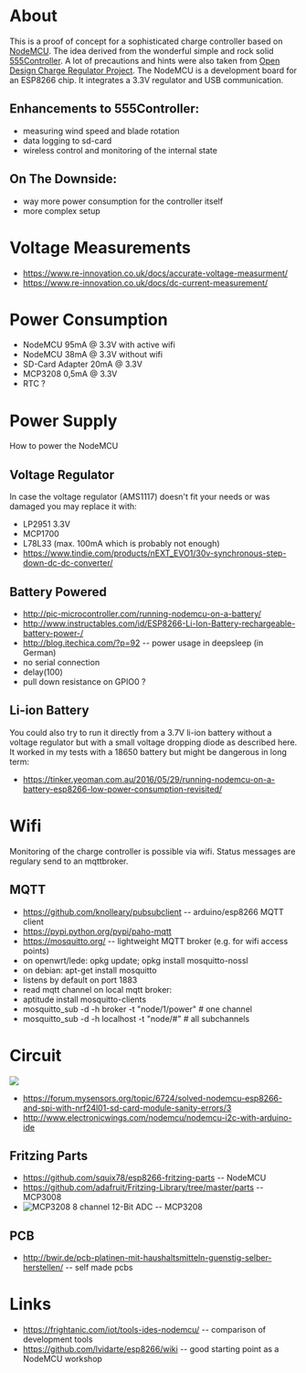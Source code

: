 # About
This is a proof of concept for a sophisticated charge controller based on
[NodeMCU](https://github.com/nodemcu). The idea derived from the wonderful
simple and rock solid [555Controller](http://mdpub.com/555Controller/).
A lot of precautions and hints were also taken from 
[Open Design Charge Regulator Project](https://www.re-innovation.co.uk/blog/2011/open-design-charge-regulator-project/).
The NodeMCU is a development board for an ESP8266 chip. It integrates a 3.3V regulator and USB communication.

## Enhancements to 555Controller:
 * measuring wind speed and blade rotation
 * data logging to sd-card
 * wireless control and monitoring of the internal state

## On The Downside:
 * way more power consumption for the controller itself
 * more complex setup


# Voltage Measurements
* https://www.re-innovation.co.uk/docs/accurate-voltage-measurment/
* https://www.re-innovation.co.uk/docs/dc-current-measurement/

# Power Consumption
* NodeMCU 95mA @ 3.3V with active wifi
* NodeMCU 38mA @ 3.3V without wifi
* SD-Card Adapter 20mA @ 3.3V
* MCP3208 0,5mA @ 3.3V
* RTC ?

# Power Supply
How to power the NodeMCU
## Voltage Regulator
In case the voltage regulator (AMS1117) doesn't fit your needs or was damaged
you may replace it with:
* LP2951 3.3V
* MCP1700
* L78L33 (max. 100mA which is probably not enough)
* https://www.tindie.com/products/nEXT_EVO1/30v-synchronous-step-down-dc-dc-converter/

## Battery Powered
* http://pic-microcontroller.com/running-nodemcu-on-a-battery/
* http://www.instructables.com/id/ESP8266-Li-Ion-Battery-rechargeable-battery-power-/
* http://blog.itechica.com/?p=92 -- power usage in deepsleep (in German)
 * no serial connection
 * delay(100)
 * pull down resistance on GPIO0 ?

## Li-ion Battery
You could also try to run it directly from a 3.7V li-ion battery without a voltage
regulator but with a small voltage dropping diode as described here. It worked
in my tests with a 18650 battery but might be dangerous in long term:
* https://tinker.yeoman.com.au/2016/05/29/running-nodemcu-on-a-battery-esp8266-low-power-consumption-revisited/

# Wifi
Monitoring of the charge controller is possible via wifi. Status
messages are regulary send to an mqttbroker.

## MQTT
* https://github.com/knolleary/pubsubclient -- arduino/esp8266 MQTT client
* https://pypi.python.org/pypi/paho-mqtt
* https://mosquitto.org/ -- lightweight MQTT broker (e.g. for wifi access points)
 * on openwrt/lede: opkg update; opkg install mosquitto-nossl
 * on debian: apt-get install mosquitto
 * listens by default on port 1883
* read mqtt channel on local mqtt broker:
 * aptitude install mosquitto-clients
 * mosquitto_sub -d -h broker -t "node/1/power"  # one channel
 * mosquitto_sub -d -h localhost -t "node/#" # all subchannels


# Circuit
![](nodemcu-wind-power-monitor.png)

* https://forum.mysensors.org/topic/6724/solved-nodemcu-esp8266-and-spi-with-nrf24l01-sd-card-module-sanity-errors/3
* http://www.electronicwings.com/nodemcu/nodemcu-i2c-with-arduino-ide

## Fritzing Parts
* https://github.com/squix78/esp8266-fritzing-parts -- NodeMCU
* https://github.com/adafruit/Fritzing-Library/tree/master/parts -- MCP3008
* ![MCP3208 8 channel 12-Bit ADC](MCP3208_8-channel_12-bit_ADC.fzpz) -- MCP3208

## PCB 
* http://bwir.de/pcb-platinen-mit-haushaltsmitteln-guenstig-selber-herstellen/ -- self made pcbs

# Links
* https://frightanic.com/iot/tools-ides-nodemcu/ -- comparison of development tools
* https://github.com/lvidarte/esp8266/wiki -- good starting point as a NodeMCU workshop

